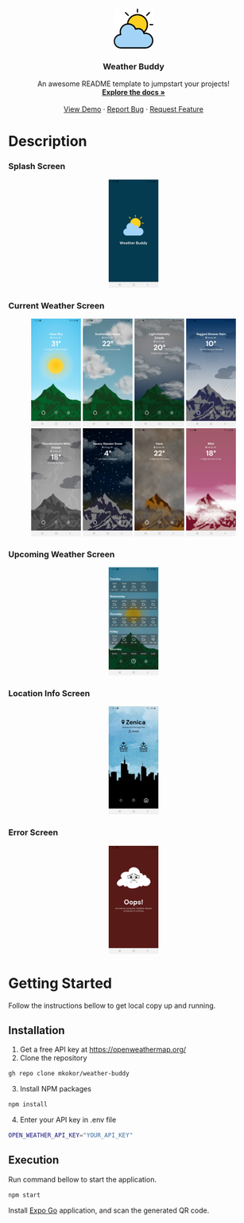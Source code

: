 <br />
<div align="center">
  <a href="https://github.com/mkokor/weather-buddy">
    <img src="./assets/icon.png" alt="Logo" width="80" height="80">
  </a>

  <h3 align="center">Weather Buddy</h3>

  <p align="center">
    An awesome README template to jumpstart your projects!
    <br />
    <a href="https://github.com/mkokor/weather-buddy"><strong>Explore the docs »</strong></a>
    <br />
    <br />
    <a href="https://github.com/mkokor/Best-README-Template">View Demo</a>
    ·
    <a href="https://github.com/mkokor/weather-buddy/issues">Report Bug</a>
    ·
    <a href="https://github.com/mkokor/weather-buddy/issues">Request Feature</a>
  </p>
</div>

# Description

### Splash Screen
<div align="center">
  <img src="./screenshots/splash-screen.jpg" alt="splash-screen" style="display: inline-block; width: 100px;">
</div>

### Current Weather Screen
<div align="center">
  <img src="./screenshots/clear-weather.jpg" alt="clear-weather" style="display: inline-block; width: 100px;">
  <img src="./screenshots/cloudy-weather.jpg" alt="cloudy-weather" style="display: inline-block; width: 100px;">
  <img src="./screenshots/cloudy-rainy-weather.jpg" alt="cloudy-rainy-weather" style="display: inline-block; width: 100px;">
  <img src="./screenshots/rainy-weather.jpg" alt="rainy-weather" style="display: inline-block; width: 100px;">
  <img src="./screenshots/thunderstorm.jpg" alt="thunderstorm" style="display: inline-block; width: 100px;">
  <img src="./screenshots/snow.jpg" alt="snow" style="display: inline-block; width: 100px;">
  <img src="./screenshots/haze.jpg" alt="haze" style="display: inline-block; width: 100px;">
  <img src="./screenshots/mist.jpg" alt="mist" style="display: inline-block; width: 100px;">
</div>

### Upcoming Weather Screen
<div align="center">
  <img src="./screenshots/upcoming-weather.jpg" alt="upcoming-weather" style="display: inline-block; width: 100px;">
</div>

### Location Info Screen
<div align="center">
  <img src="./screenshots/city-info-screen.jpg" alt="city-info-screen" style="display: inline-block; width: 100px;">
</div>

### Error Screen
<div align="center">
  <img src="./screenshots/error-screen.jpg" alt="error-screen" style="display: inline-block; width: 100px;">
</div>


# Getting Started
<p align="justify">
  Follow the instructions bellow to get local copy up and running.
</p>

## Installation
1. Get a free API key at https://openweathermap.org/
2. Clone the repository
```bash
gh repo clone mkokor/weather-buddy
```
3. Install NPM packages
```bash
npm install
```
4. Enter your API key in .env file
```bash
OPEN_WEATHER_API_KEY="YOUR_API_KEY"
```

## Execution
<p align="justify">
  Run command bellow to start the application.
</p>

```bash
npm start
```

<p align="justify">
  Install <a href="https://expo.dev/client">Expo Go</a> application, and scan the generated QR code.
</p>
